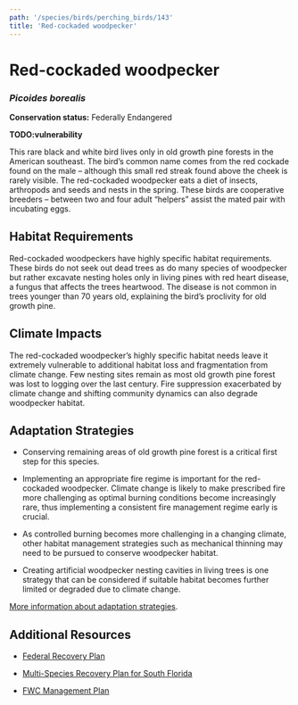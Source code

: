 ```yaml
---
path: '/species/birds/perching_birds/143'
title: 'Red-cockaded woodpecker'
---
```


# Red-cockaded woodpecker
### *Picoides borealis*



**Conservation status:** Federally Endangered

**TODO:vulnerability**

This rare black and white bird lives only in old growth pine forests in the American southeast.  The bird’s common name comes from the red cockade found on the male – although this small red streak found above the cheek is rarely visible.  The red-cockaded woodpecker eats a diet of insects, arthropods and seeds and nests in the spring.  These birds are cooperative breeders – between two and four adult “helpers” assist the mated pair with incubating eggs.

    
## Habitat Requirements

Red-cockaded woodpeckers have highly specific habitat requirements.  These birds do not seek out dead trees as do many species of woodpecker but rather excavate nesting holes only in living pines with red heart disease, a fungus that affects the trees heartwood.  The disease is not common in trees younger than 70 years old, explaining the bird’s proclivity for old growth pine.

## Climate Impacts

The red-cockaded woodpecker’s highly specific habitat needs leave it extremely vulnerable to additional habitat loss and fragmentation from climate change.  Few nesting sites remain as most old growth pine forest was lost to logging over the last century.  Fire suppression exacerbated by climate change and shifting community dynamics can also degrade woodpecker habitat.

## Adaptation Strategies

- Conserving remaining areas of old growth pine forest is a critical first step for this species.

- Implementing an appropriate fire regime is important for the red-cockaded woodpecker.  Climate change is likely to make prescribed fire more challenging as optimal burning conditions become increasingly rare, thus implementing a consistent fire management regime early is crucial.

- As controlled burning becomes more challenging in a changing climate, other habitat management strategies such as mechanical thinning may need to be pursued to conserve woodpecker habitat.

- Creating artificial woodpecker nesting cavities in living trees is one strategy that can be considered if suitable habitat becomes further limited or degraded due to climate change.


[More information about adaptation strategies](/strategies).


## Additional Resources

- [Federal Recovery Plan](https://www.fws.gov/rcwrecovery/files/RecoveryPlan/finalrecoveryplan.pdf)

- [Multi-Species Recovery Plan for South Florida](https://ecos.fws.gov/docs/recovery_plan/sfl_msrp/SFL_MSRP_Species.pdf)

- [FWC Management Plan](http://www.myfwc.com/media/214360/RCW.pdf)
